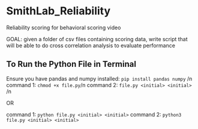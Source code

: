 # SmithLab_Reliability
Reliability scoring for behavioral scoring video

GOAL: given a folder of csv files containing scoring data, write script that will be able to do cross correlation analysis to evaluate performance

## To Run the Python File in Terminal 
Ensure you have pandas and numpy installed: `pip install pandas numpy` /n
command 1: `chmod +x file.py`/n
command 2: `file.py <initial> <initial>` /n

OR 

command 1: `python file.py <initial> <initial>` 
command 2: `python3 file.py <initial> <initial>`
